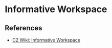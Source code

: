 # Informative Workspace

## References

* [C2 Wiki: Informative Workspace](https://c2.com/cgi/wiki?InformativeWorkspace)
